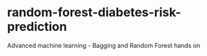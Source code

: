 # random-forest-diabetes-risk-prediction
Advanced machine learning - Bagging and Random Forest hands on
